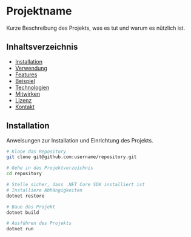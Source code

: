 # Projektname

Kurze Beschreibung des Projekts, was es tut und warum es nützlich ist.

## Inhaltsverzeichnis

- [Installation](#installation)
- [Verwendung](#verwendung)
- [Features](#features)
- [Beispiel](#beispiel)
- [Technologien](#technologien)
- [Mitwirken](#mitwirken)
- [Lizenz](#lizenz)
- [Kontakt](#kontakt)

## Installation

Anweisungen zur Installation und Einrichtung des Projekts.

```bash
# Klone das Repository
git clone git@github.com:username/repository.git

# Gehe in das Projektverzeichnis
cd repository

# Stelle sicher, dass .NET Core SDK installiert ist
# Installiere Abhängigkeiten
dotnet restore

# Baue das Projekt
dotnet build

# Ausführen des Projekts
dotnet run

